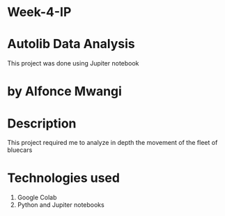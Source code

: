 # Week-4-IP
# Autolib Data Analysis
This project was done using Jupiter notebook
# by Alfonce Mwangi

# Description
This project required me to analyze in depth the movement of the fleet of bluecars

# Technologies used
1. Google Colab
2. Python and Jupiter notebooks
